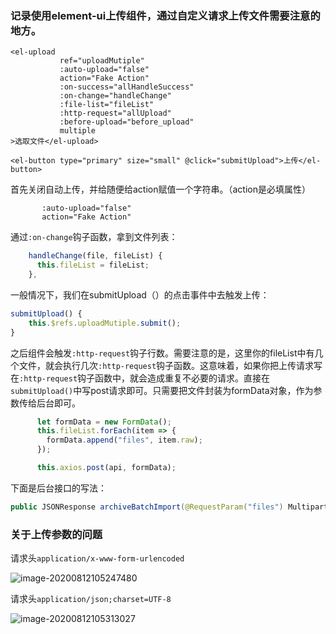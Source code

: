 ### 记录使用element-ui上传组件，通过自定义请求上传文件需要注意的地方。



```vue
<el-upload
           ref="uploadMutiple"
           :auto-upload="false"
           action="Fake Action"
           :on-success="allHandleSuccess"
           :on-change="handleChange"
           :file-list="fileList"
           :http-request="allUpload"
           :before-upload="before_upload"
           multiple
>选取文件</el-upload>

<el-button type="primary" size="small" @click="submitUpload">上传</el-button>
```

首先关闭自动上传，并给随便给action赋值一个字符串。（action是必填属性）

           :auto-upload="false"
           action="Fake Action"
通过`:on-change`钩子函数，拿到文件列表：

```js
    handleChange(file, fileList) {
      this.fileList = fileList;
    },
```

一般情况下，我们在submitUpload（）的点击事件中去触发上传：

```js
submitUpload() {
	this.$refs.uploadMutiple.submit();
}
```

之后组件会触发`:http-request`钩子行数。需要注意的是，这里你的fileList中有几个文件，就会执行几次`:http-request`钩子函数。这意味着，如果你把上传请求写在`:http-request`钩子函数中，就会造成重复不必要的请求。直接在`submitUpload()`中写post请求即可。只需要把文件封装为formData对象，作为参数传给后台即可。

```js
      let formData = new FormData();
      this.fileList.forEach(item => {
        formData.append("files", item.raw);
      });

	  this.axios.post(api, formData);
```

下面是后台接口的写法：

```java
public JSONResponse archiveBatchImport(@RequestParam("files") MultipartFile[] files){}
```



### 关于上传参数的问题



请求头`application/x-www-form-urlencoded`

![image-20200812105247480](C:\Users\DELL\Desktop\lanbitou\element-ui笔记\上传组件的使用.assets\image-20200812105247480.png)



请求头`application/json;charset=UTF-8`

![image-20200812105313027](C:\Users\DELL\Desktop\lanbitou\element-ui笔记\上传组件的使用.assets\image-20200812105313027.png)